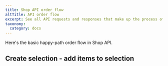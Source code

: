 ```yaml
---
title: Shop API order flow
altTitle: API order flow
excerpt: See all API requests and responses that make up the process of creating an order in Centra's Shop API.
taxonomy:
  category: docs
---
```


Here's the basic happy-path order flow in Shop API.

## Create selection - add items to selection
